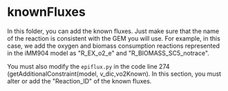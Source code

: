 # knownFluxes

In this folder, you can add the known fluxes. Just make sure that the name of the reaction is consistent with the GEM you will use. 
For example, in this case, we add the oxygen and biomass consumption reactions represented in the iMM904 model as "R_EX_o2_e" and "R_BIOMASS_SC5_notrace".

You must also modify the ```epiflux.py``` in the code line 274 (getAdditionalConstraint(model, v_dic,vo2Known). 
In this section, you must alter or add the "Reaction_ID" of the known fluxes. 
